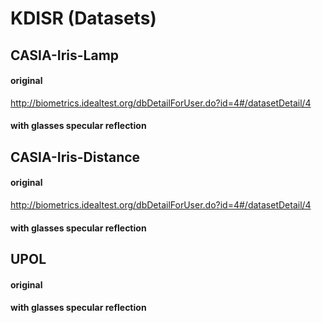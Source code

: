 # KDISR (Datasets)

## CASIA-Iris-Lamp
#### original
http://biometrics.idealtest.org/dbDetailForUser.do?id=4#/datasetDetail/4
#### with glasses specular reflection

## CASIA-Iris-Distance
#### original
http://biometrics.idealtest.org/dbDetailForUser.do?id=4#/datasetDetail/4
#### with glasses specular reflection

## UPOL
#### original

#### with glasses specular reflection
